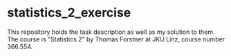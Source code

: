# statistics_2_exercise

This repository holds the task description as well as my solution to them. The course is "Statistics 2" by Thomas Forstner at JKU Linz, course number 366.554.
